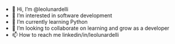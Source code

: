 - 👋 Hi, I’m @leolunardelli
- 👀 I’m interested in software development
- 🌱 I’m currently learning Python
- 💞️ I’m looking to collaborate on learning and grow as a developer
- 📫 How to reach me linkedin/in/leolunardelli

<!---
leolunardelli/leolunardelli is a ✨ special ✨ repository because its `README.md` (this file) appears on your GitHub profile.
You can click the Preview link to take a look at your changes.
--->
